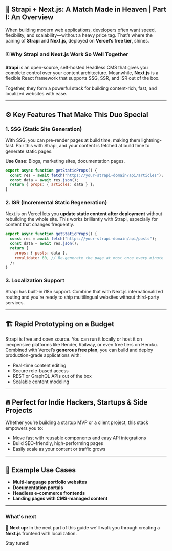 ## 🚀 Strapi + Next.js: A Match Made in Heaven | Part I: An Overview

When building modern web applications, developers often want speed, flexibility, and scalability—without a heavy price tag. That’s where the pairing of **Strapi** and **Next.js**, deployed on **Vercel’s free tier**, shines.

### 🗉️ Why Strapi and Next.js Work So Well Together

**Strapi** is an open-source, self-hosted Headless CMS that gives you complete control over your content architecture. Meanwhile, **Next.js** is a flexible React framework that supports SSG, SSR, and ISR out of the box.

Together, they form a powerful stack for building content-rich, fast, and localized websites with ease.

---

## ⚙️ Key Features That Make This Duo Special

### 1. **SSG (Static Site Generation)**

With SSG, you can pre-render pages at build time, making them lightning-fast. Pair this with Strapi, and your content is fetched at build time to generate static pages.

**Use Case**: Blogs, marketing sites, documentation pages.

```js
export async function getStaticProps() {
  const res = await fetch("https://your-strapi-domain/api/articles");
  const data = await res.json();
  return { props: { articles: data } };
}
```

### 2. **ISR (Incremental Static Regeneration)**

Next.js on Vercel lets you **update static content after deployment** without rebuilding the whole site. This works brilliantly with Strapi, especially for content that changes frequently.

```js
export async function getStaticProps() {
  const res = await fetch("https://your-strapi-domain/api/posts");
  const data = await res.json();
  return {
    props: { posts: data },
    revalidate: 60, // Re-generate the page at most once every minute
  };
}
```

### 3. **Localization Support**

Strapi has built-in i18n support. Combine that with Next.js internationalized routing and you're ready to ship multilingual websites without third-party services.

---

## 🏗️ Rapid Prototyping on a Budget

Strapi is free and open source. You can run it locally or host it on inexpensive platforms like Render, Railway, or even free tiers on Heroku. Combined with Vercel’s **generous free plan**, you can build and deploy production-grade applications with:

- Real-time content editing
- Secure role-based access
- REST or GraphQL APIs out of the box
- Scalable content modeling

---

## 🔥 Perfect for Indie Hackers, Startups & Side Projects

Whether you're building a startup MVP or a client project, this stack empowers you to:

- Move fast with reusable components and easy API integrations
- Build SEO-friendly, high-performing pages
- Easily scale as your content or traffic grows

---

## 🧪 Example Use Cases

- **Multi-language portfolio websites**
- **Documentation portals**
- **Headless e-commerce frontends**
- **Landing pages with CMS-managed content**
---
### What's next

🚀 **Next up:** In the next part of this guide we'll walk you through creating a **Next.js** frontend with localization.

Stay tuned!
<!--stackedit_data:
eyJoaXN0b3J5IjpbMzQ4NzM5OTU1LC01ODUxNTc1OTIsMTk0OT
k0NzA2NF19
-->